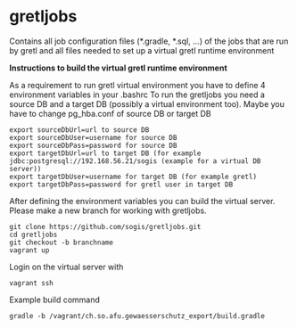 # gretljobs
Contains all job configuration files (\*.gradle, \*.sql, ...) of the jobs that are run by gretl and all files needed to set up a virtual gretl runtime environment

**Instructions to build the virtual gretl runtime environment**

As a requirement to run gretl virtual environment you have to define 4 environment variables in your .bashrc
To run the gretljobs you need a source DB and a target DB (possibly a virtual environment too).
Maybe you have to change pg_hba.conf of source DB or target DB
```
export sourceDbUrl=url to source DB
export sourceDbUser=username for source DB
export sourceDbPass=password for source DB 
export targetDbUrl=url to target DB (for example jdbc:postgresql://192.168.56.21/sogis (example for a virtual DB server))
export targetDbUser=username for target DB (for example gretl)
export targetDbPass=password for gretl user in target DB
```
After defining the environment variables you can build the virtual server.
Please make a new branch for working with gretljobs.
```
git clone https://github.com/sogis/gretljobs.git
cd gretljobs
git checkout -b branchname
vagrant up
```
Login on the virtual server with
```
vagrant ssh
```

Example build command 
```
gradle -b /vagrant/ch.so.afu.gewaesserschutz_export/build.gradle
```
